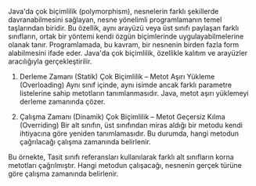 Java'da çok biçimlilik (polymorphism), nesnelerin farklı şekillerde davranabilmesini sağlayan, nesne yönelimli programlamanın temel taşlarından biridir. Bu özellik, aynı arayüzü veya üst sınıfı paylaşan farklı sınıfların, ortak bir yöntemi kendi özgün biçimlerinde uygulayabilmelerine olanak tanır.
Programlamada, bu kavram, bir nesnenin birden fazla form alabilmesini ifade eder. Java'da çok biçimlilik, özellikle kalıtım ve arayüzler aracılığıyla gerçekleştirilir.

1. Derleme Zamanı (Statik) Çok Biçimlilik – Metot Aşırı Yükleme (Overloading)
Aynı sınıf içinde, aynı isimde ancak farklı parametre listelerine sahip metotların tanımlanmasıdır. Java, metot aşırı yüklemeyi derleme zamanında çözer.

2. Çalışma Zamanı (Dinamik) Çok Biçimlilik – Metot Geçersiz Kılma (Overriding)
Bir alt sınıfın, üst sınıfından miras aldığı bir metodu kendi ihtiyacına göre yeniden tanımlamasıdır. Bu durumda, hangi metodun çağrılacağı çalışma zamanında belirlenir.

Bu örnekte, Tasit sınıfı referansları kullanılarak farklı alt sınıfların korna metotları çağrılmıştır. Hangi metodun çalışacağı, nesnenin gerçek türüne göre çalışma zamanında belirlenir.
